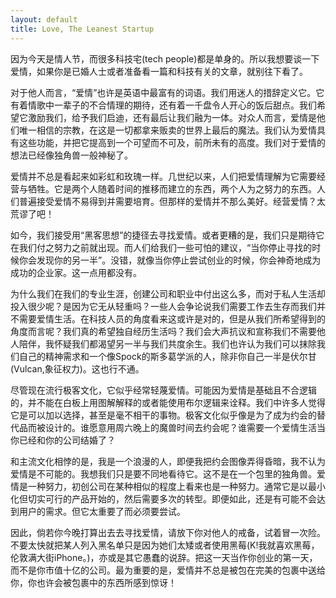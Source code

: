 ```yaml
---
layout: default
title: Love, The Leanest Startup
--- 
```


因为今天是情人节，而很多科技宅(tech people)都是单身的。所以我想要谈一下爱情，如果你是已婚人士或者准备看一篇和科技有关的文章，就别往下看了。

对于他人而言，“爱情”也许是英语中最富有的词语。我们用迷人的措辞定义它。它有着情歌中一辈子的不合情理的期待，还有着一千盘令人开心的饭后甜点。我们希望它激励我们，给予我们启迪，还有最后让我们融为一体。对众人而言，爱情是他们唯一相信的宗教，在这是一切都拿来贩卖的世界上最后的魔法。我们认为爱情具有这些功能，并把它提高到一个可望而不可及，前所未有的高度。我们对于爱情的想法已经像独角兽一般神秘了。

爱情并不总是看起来如彩虹和玫瑰一样。几世纪以来，人们把爱情理解为它需要经营与牺牲。它是两个人随着时间的推移而建立的东西，两个人为之努力的东西。人们普遍接受爱情不易得到并需要培育。但那样的爱情并不那么美好。经营爱情？太荒谬了吧！

如今，我们接受用“黑客思想”的捷径去寻找爱情。或者更糟的是，我们只是期待它在我们付之努力之前就出现。而人们给我们一些可怕的建议，“当你停止寻找的时候你会发现你的另一半”。没错，就像当你停止尝试创业的时候，你会神奇地成为成功的企业家。这一点用都没有。

为什么我们在我们的专业生涯，创建公司和职业中付出这么多，而对于私人生活却投入很少呢？是因为它无从轻重吗？一些人会争论说我们需要工作去生存而我们并不需要爱情生活。在科技人员的角度看来这或许是对的，但是从我们所希望得到的角度而言呢？我们真的希望独自经历生活吗？我们会大声抗议和宣称我们不需要他人陪伴，我怀疑我们都渴望另一半与我们共度余生。我们也许认为我们可以抹除我们自己的精神需求和一个像Spock的斯多葛学派的人，除非你自己一半是伏尔甘(Vulcan,象征权力)。这也行不通。

尽管现在流行极客文化，它似乎经常轻蔑爱情。可能因为爱情是基础且不合逻辑的，并不能在白板上用图解解释的或者能使用布尔逻辑来诠释。我们中许多人觉得它是可以加以选择，甚至是毫不相干的事物。极客文化似乎像是为了成为约会的替代品而被设计的。谁愿意用周六晚上的魔兽时间去约会呢？谁需要一个爱情生活当你已经和你的公司结婚了？

和主流文化相悖的是，我是一个浪漫的人，即便我把约会图像弄得昏暗，我不认为爱情是不可能的。我想我们只是要不同地看待它。这不是在一个包里的独角兽。爱情是一种努力，初创公司在某种相似的程度上看来也是一种努力。通常它是以最小化但切实可行的产品开始的，然后需要多次的转型。即便如此，还是有可能不会达到用户的需求。但它太重要了而必须要尝试。

因此，倘若你今晚打算出去去寻找爱情，请放下你对他人的戒备，试着冒一次险。不要太快就把某人列入黑名单只是因为她们太矮或者使用黑莓(K!我就喜欢黑莓，伦敦满大街iPhone。)，亦或是其它愚蠢的说辞。把这一天当作你创业的第一天，而不是你市值十亿的公司。最为重要的是，爱情并不总是被包在完美的包裹中送给你，你也许会被包裹中的东西所感到惊讶！

